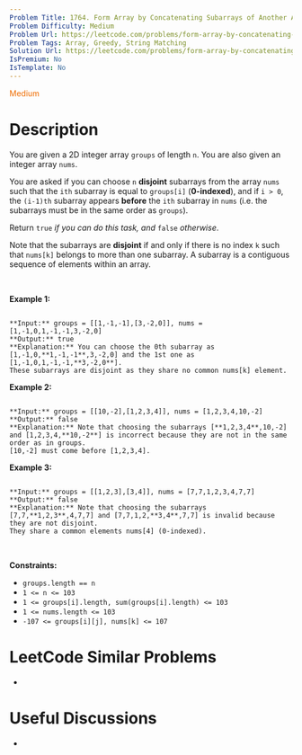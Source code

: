 ```yaml
---
Problem Title: 1764. Form Array by Concatenating Subarrays of Another Array
Problem Difficulty: Medium
Problem Url: https://leetcode.com/problems/form-array-by-concatenating-subarrays-of-another-array/
Problem Tags: Array, Greedy, String Matching
Solution Url: https://leetcode.com/problems/form-array-by-concatenating-subarrays-of-another-array/solution/
IsPremium: No
IsTemplate: No
---
```


<span style="color: rgb(239, 108, 0);">Medium</span>

# Description

You are given a 2D integer array `groups` of length `n`. You are also given an integer array `nums`.


You are asked if you can choose `n` **disjoint** subarrays from the array `nums` such that the `ith` subarray is equal to `groups[i]` (**0-indexed**), and if `i > 0`, the `(i-1)th` subarray appears **before** the `ith` subarray in `nums` (i.e. the subarrays must be in the same order as `groups`).


Return `true` *if you can do this task, and* `false` *otherwise*.


Note that the subarrays are **disjoint** if and only if there is no index `k` such that `nums[k]` belongs to more than one subarray. A subarray is a contiguous sequence of elements within an array.


 


**Example 1:**



```

**Input:** groups = [[1,-1,-1],[3,-2,0]], nums = [1,-1,0,1,-1,-1,3,-2,0]
**Output:** true
**Explanation:** You can choose the 0th subarray as [1,-1,0,**1,-1,-1**,3,-2,0] and the 1st one as [1,-1,0,1,-1,-1,**3,-2,0**].
These subarrays are disjoint as they share no common nums[k] element.

```

**Example 2:**



```

**Input:** groups = [[10,-2],[1,2,3,4]], nums = [1,2,3,4,10,-2]
**Output:** false
**Explanation:** Note that choosing the subarrays [**1,2,3,4**,10,-2] and [1,2,3,4,**10,-2**] is incorrect because they are not in the same order as in groups.
[10,-2] must come before [1,2,3,4].

```

**Example 3:**



```

**Input:** groups = [[1,2,3],[3,4]], nums = [7,7,1,2,3,4,7,7]
**Output:** false
**Explanation:** Note that choosing the subarrays [7,7,**1,2,3**,4,7,7] and [7,7,1,2,**3,4**,7,7] is invalid because they are not disjoint.
They share a common elements nums[4] (0-indexed).

```

 


**Constraints:**


* `groups.length == n`
* `1 <= n <= 103`
* `1 <= groups[i].length, sum(groups[i].length) <= 103`
* `1 <= nums.length <= 103`
* `-107 <= groups[i][j], nums[k] <= 107`




# LeetCode Similar Problems

- []()

# Useful Discussions

- []()
